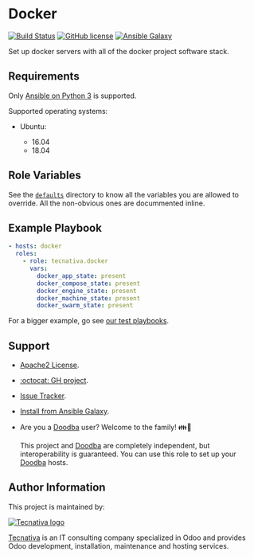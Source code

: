 # Docker

[![Build Status](https://travis-ci.org/Tecnativa/ansible-role-docker.svg?branch=master)](https://travis-ci.org/Tecnativa/ansible-role-docker)
[![GitHub license](https://img.shields.io/github/license/Tecnativa/ansible-role-docker.svg)](https://github.com/Tecnativa/ansible-role-docker/blob/master/LICENSE)
[![Ansible Galaxy](https://img.shields.io/badge/ansible--galaxy-tecnativa.docker-blue.svg)][galaxy]

Set up docker servers with all of the docker project software stack.

## Requirements

Only [Ansible on Python 3][ansible-py3] is supported.

Supported operating systems:

- Ubuntu:

  - 16.04
  - 18.04

## Role Variables

See the [`defaults`][] directory to know all the variables you are allowed to
override. All the non-obvious ones are docummented inline.

## Example Playbook

```yaml
- hosts: docker
  roles:
    - role: tecnativa.docker
      vars:
        docker_app_state: present
        docker_compose_state: present
        docker_engine_state: present
        docker_machine_state: present
        docker_swarm_state: present
```

For a bigger example, go see [our test playbooks][test].

## Support

- [Apache2 License](https://choosealicense.com/licenses/apache-2.0/).

- [:octocat: GH project](https://github.com/Tecnativa/ansible-role-docker).

- [Issue Tracker](https://github.com/Tecnativa/ansible-role-docker/issues).

- [Install from Ansible Galaxy][galaxy].

- Are you a [Doodba][] user? Welcome to the family! 👪🐳

  This project and [Doodba][] are completely independent, but interoperability
  is guaranteed. You can use this role to set up your [Doodba][] hosts.

## Author Information

This project is maintained by:

[![Tecnativa logo](https://www.tecnativa.com/logo.png "Tecnativa")][tecnativa]

[Tecnativa][] is an IT consulting company specialized in Odoo and provides Odoo
development, installation, maintenance and hosting services.

[ansible-py3]: https://docs.ansible.com/ansible/latest/reference_appendices/python_3_support.html
[`defaults`]: https://github.com/Tecnativa/ansible-role-docker/tree/master/defaults/main
[doodba]: https://github.com/Tecnativa/doodba
[galaxy]: https://galaxy.ansible.com/yajo/docker
[tecnativa]: https://www.tecnativa.com
[test]: https://github.com/Tecnativa/ansible-role-docker/tree/master/tests

